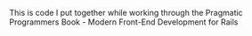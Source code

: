 This is code I put together while working through the Pragmatic Programmers Book - Modern Front-End Development for Rails


